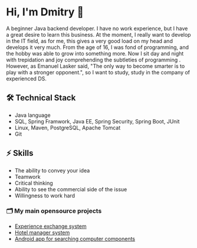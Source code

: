# Hi, I'm Dmitry 👋
A beginner Java backend developer. I have no work experience, but I have a great desire to learn this business. At the moment, I really want to develop in the IT field, as for me, this gives a very good load on my head and develops it very much. From the age of 16, I was fond of programming, and the hobby was able to grow into something more. Now I sit day and night with trepidation and joy comprehending the subtleties of programming . However, as Emanuel Lasker said, "The only way to become smarter is to play with a stronger opponent.", so I want to study, study in the company of experienced DS.

## 🛠 Technical Stack
*   Java language
*   SQL, Spring Framwork, Java EE, Spring Security, Spring Boot, JUnit
*   Linux, Maven, PostgreSQL, Apache Tomcat
*   Git


## ⚡️ Skills
*   The ability to convey your idea
*   Teamwork
*   Critical thinking
*   Ability to see the commercial side of the issue
*   Willingness to work hard

### 🗂 My main opensource projects

*   [Experience exchange system](https://github.com/dmitrybot/final-project)
*   [Hotel manager system](https://github.com/dmitrybot/HotelManager)
*   [Android app for searching computer components](https://github.com/dmitrybot/ComputerHelper)
